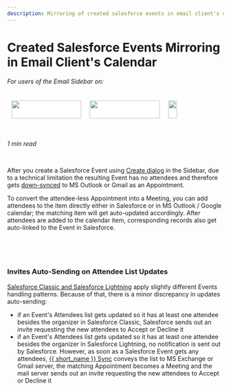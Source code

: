 ```yaml
---
description: Mirroring of created salesforce events in email client's calendar
---
```

# Created Salesforce Events Mirroring in Email Client's Calendar  
  

<i>For users of the Email Sidebar on:</i><br><br>
<div class="container" style="display: inline-block; height: 42px; width: 162px; padding: 5px 10px; background-color: #fff;"><img src="https://revenuegrid.com/revenue-inbox/wp-content/uploads/Exchange1.svg" style="height: 100%; object-fit: contain; vertical-align: middle;"></div><div class="container" style="display: inline-block; height: 42px; width: 163px; padding: 5px 10px; background-color: #fff;"><img src="https://revenuegrid.com/revenue-inbox/wp-content/uploads/Office365.svg" style="height: 100%; object-fit: contain; vertical-align: middle;"></div><div class="container" style="display: inline-block; height: 42px; width: auto; padding: 5px 10px; background-color: #fff;"><img src="https://smartcloudconnect.io/wp-content/uploads/2021/08/logo-Gmail.jpg" style="height: 100%; object-fit: contain; vertical-align: middle;"></div> 

&nbsp;

*1 min read*  

<!-- ShareThis BEGIN --> 
<div class="addthis_inline_share_toolbox"></div>
<!-- End ShareThis --> 

&nbsp;

After you create a Salesforce Event using [Create dialog](../Create-New-Records/) in the Sidebar, due to a technical limitation the resulting Event has no attendees and therefore gets [down-synced](../Special-Sync-Options-Save-Events-As-Other-%26-One-Way-Sync/#one-way_synchronization) to MS Outlook or Gmail as an Appointment.

To convert the attendee-less Appointment into a Meeting, you can add attendees to the item directly either in Salesforce or in MS Outlook / Google calendar; the matching item will get auto-updated accordingly. After attendees are added to the calendar item, corresponding records also get auto-linked to the Event in Salesforce.

&nbsp;

&nbsp;

### Invites Auto-Sending on Attendee List Updates

[Salesforce Classic and Salesforce Lightning](https://help.salesforce.com/articleView?id=sf.lex_aloha_comparison.htm&type=5) apply slightly different Events handling patterns. Because of that, there is a minor discrepancy in updates auto-sending:

- if an Event's Attendees list gets updated so it has at least one attendee besides the organizer in Salesforce Classic, Salesforce sends out an invite requesting the new attendees to Accept or Decline it
- if an Event's Attendees list gets updated so it has at least one attendee besides the organizer in Salesforce Lightning, no notification is sent out by Salesforce. However, as soon as a Salesforce Event gets any attendees, [{{ short_name }} Sync](../Synchronization-Engine-An-Overview/) conveys the list to MS Exchange or Gmail server, the matching Appointment becomes a Meeting and the mail server sends out an invite requesting the new attendees to Accept or Decline it





&#160;
 &#160;

